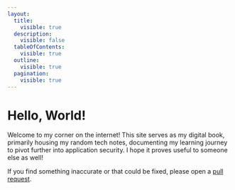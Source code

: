 ```yaml
---
layout:
  title:
    visible: true
  description:
    visible: false
  tableOfContents:
    visible: true
  outline:
    visible: true
  pagination:
    visible: true
---
```


# Hello, World!

Welcome to my corner on the internet! This site serves as my digital book, primarily housing my  random tech notes, documenting my learning journey to pivot further into application security. I hope it proves useful to someone else as well!

If you find something inaccurate or that could be fixed, please open a [pull request](https://github.com/jawadnassar/Gitbook/pulls).
